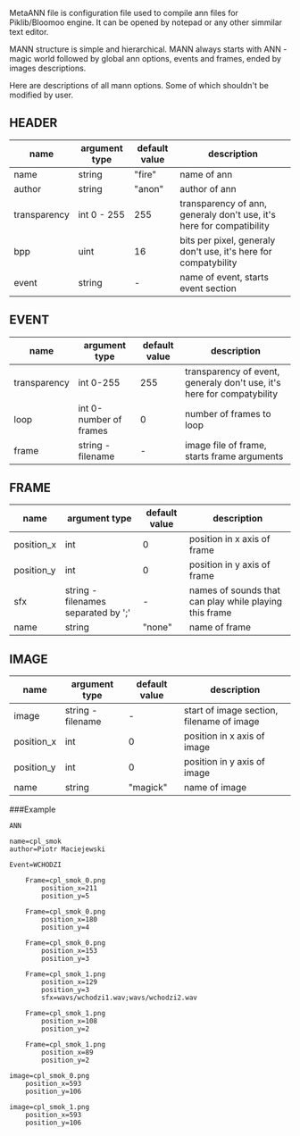 MetaANN file is configuration file used to compile ann files for Piklib/Bloomoo engine. It can be opened by notepad or any other simmilar text editor.

MANN structure is simple and hierarchical.
MANN always starts with ANN - magic world followed by global ann options, events and frames, ended by images descriptions.

Here are descriptions of all mann options. Some of which shouldn't be modified by user.

## HEADER
name|argument type|default value|description
----|-------------|-------------|-----------
name | string | "fire" | name of ann 
author | string | "anon" | author of ann
transparency | int 0 - 255 | 255 | transparency of ann, generaly don't use, it's here for compatibility 
bpp | uint | 16 | bits per pixel, generaly don't use, it's here for compatybility
event | string | - | name of event, starts event section

## EVENT
name|argument type|default value|description
----|-------------|-------------|-----------
transparency | int 0-255 | 255 | transparency of event, generaly don't use, it's here for compatybility
loop | int 0-number of frames | 0 | number of frames to loop
frame | string - filename | - | image file of frame, starts frame arguments

## FRAME
name|argument type|default value|description
----|-------------|-------------|-----------
position_x | int | 0 | position in x axis of frame
position_y | int | 0 | position in y axis of frame
sfx | string - filenames separated by ';' | - | names of sounds that can play while playing this frame
name | string | "none" | name of frame

## IMAGE
name|argument type|default value|description
----|-------------|-------------|-----------
image | string - filename | - | start of image section, filename of image 
position_x | int | 0 | position in x axis of image
position_y | int | 0 | position in y axis of image
name | string | "magick" | name of image

###Example
```
ANN

name=cpl_smok
author=Piotr Maciejewski

Event=WCHODZI

	Frame=cpl_smok_0.png
		position_x=211
		position_y=5

	Frame=cpl_smok_0.png
		position_x=180
		position_y=4

	Frame=cpl_smok_0.png
		position_x=153
		position_y=3

	Frame=cpl_smok_1.png
		position_x=129
		position_y=3
		sfx=wavs/wchodzi1.wav;wavs/wchodzi2.wav

	Frame=cpl_smok_1.png
		position_x=108
		position_y=2

	Frame=cpl_smok_1.png
		position_x=89
		position_y=2

image=cpl_smok_0.png
	position_x=593
	position_y=106
	
image=cpl_smok_1.png
	position_x=593
	position_y=106
```
